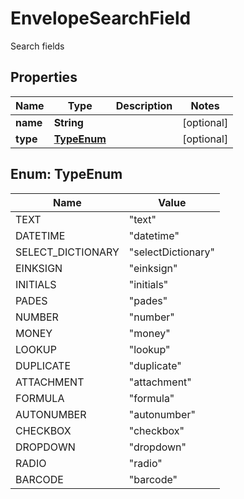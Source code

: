 

# EnvelopeSearchField

Search fields

## Properties

| Name | Type | Description | Notes |
|------------ | ------------- | ------------- | -------------|
|**name** | **String** |  |  [optional] |
|**type** | [**TypeEnum**](#TypeEnum) |  |  [optional] |



## Enum: TypeEnum

| Name | Value |
|---- | -----|
| TEXT | &quot;text&quot; |
| DATETIME | &quot;datetime&quot; |
| SELECT_DICTIONARY | &quot;selectDictionary&quot; |
| EINKSIGN | &quot;einksign&quot; |
| INITIALS | &quot;initials&quot; |
| PADES | &quot;pades&quot; |
| NUMBER | &quot;number&quot; |
| MONEY | &quot;money&quot; |
| LOOKUP | &quot;lookup&quot; |
| DUPLICATE | &quot;duplicate&quot; |
| ATTACHMENT | &quot;attachment&quot; |
| FORMULA | &quot;formula&quot; |
| AUTONUMBER | &quot;autonumber&quot; |
| CHECKBOX | &quot;checkbox&quot; |
| DROPDOWN | &quot;dropdown&quot; |
| RADIO | &quot;radio&quot; |
| BARCODE | &quot;barcode&quot; |



